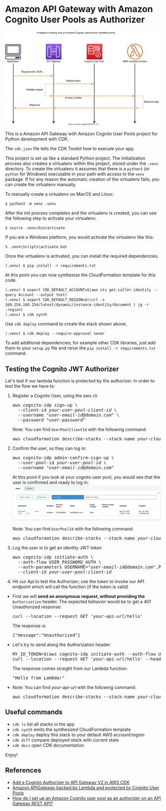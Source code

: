 
# Amazon API Gateway with Amazon Cognito User Pools as Authorizer

![amazon-cognito-api-lambda](./amazon-cognito-api-lambda.svg)

This is a Amazon API Gateway with Amazon Cognito User Pools project for Python development with CDK.

The `cdk.json` file tells the CDK Toolkit how to execute your app.

This project is set up like a standard Python project.  The initialization
process also creates a virtualenv within this project, stored under the `.venv`
directory.  To create the virtualenv it assumes that there is a `python3`
(or `python` for Windows) executable in your path with access to the `venv`
package. If for any reason the automatic creation of the virtualenv fails,
you can create the virtualenv manually.

To manually create a virtualenv on MacOS and Linux:

```
$ python3 -m venv .venv
```

After the init process completes and the virtualenv is created, you can use the following
step to activate your virtualenv.

```
$ source .venv/bin/activate
```

If you are a Windows platform, you would activate the virtualenv like this:

```
% .venv\Scripts\activate.bat
```

Once the virtualenv is activated, you can install the required dependencies.

```
(.venv) $ pip install -r requirements.txt
```

At this point you can now synthesize the CloudFormation template for this code.

```
(.venv) $ export CDK_DEFAULT_ACCOUNT=$(aws sts get-caller-identity --query Account --output text)
(.venv) $ export CDK_DEFAULT_REGION=$(curl -s 169.254.169.254/latest/dynamic/instance-identity/document | jq -r .region)
(.venv) $ cdk synth
```

Use `cdk deploy` command to create the stack shown above,

```
(.venv) $ cdk deploy --require-approval never
```

To add additional dependencies, for example other CDK libraries, just add
them to your `setup.py` file and rerun the `pip install -r requirements.txt`
command.

## Testing the Cognito JWT Authorizer

Let's test if our lambda function is protected by the authorizer.
In order to test the flow we have to:

1. Register a Cognito User, using the aws cli
   <pre>
   aws cognito-idp sign-up \
     --client-id <i>your-user-pool-client-id</i> \
     --username "<i>user-email-id@domain.com</i>" \
     --password "<i>user-password</i>"
   </pre>
   Note: You can find `UserPoolClientId` with the following command:
   <pre>
   aws cloudformation describe-stacks --stack-name <i>your-cloudformation-stack-name</i> | jq -r '.Stacks[0].Outputs | map(select(.OutputKey == "UserPoolClientId")) | .[0].OutputValue'
   </pre>

2. Confirm the user, so they can log in:
   <pre>
   aws cognito-idp admin-confirm-sign-up \
     --user-pool-id <i>your-user-pool-id</i> \
     --username "<i>user-email-id@domain.com</i>"
   </pre>
   At this point if you look at your cognito user pool, you would see that the user is confirmed and ready to log in:
   ![amazon-cognito-user-pool-users](./resources/amazon-cognito-user-pool-users.png)

   Note: You can find `UserPoolId` with the following command:
   <pre>
   aws cloudformation describe-stacks --stack-name <i>your-cloudformation-stack-name</i> | jq -r '.Stacks[0].Outputs | map(select(.OutputKey == "UserPoolId")) | .[0].OutputValue'
   </pre>

3. Log the user in to get an identity JWT token
   <pre>
   aws cognito-idp initiate-auth \
     --auth-flow USER_PASSWORD_AUTH \
     --auth-parameters USERNAME="<i>user-email-id@domain.com</i>",PASSWORD="<i>user-password</i>" \
     --client-id <i>your-user-pool-client-id</i>
   </pre>

4. Hit our Api to test the Authorizer; use the token to invoke our API endpoint which will call the function (if the token is valid) <br/>
 * First we will **send an anonymous request, without providing the** `Authorization` header. The expected behavior would be to get a 401 Unauthorized response:
   <pre>
   curl --location --request GET '<i>your-api-url</i>/hello'
   </pre>
   The response is:
   <pre>
   {"message":"Unauthorized"}
   </pre>

  * Let's try to send along the Authorization header:
    <pre>
    MY_ID_TOKEN=$(aws cognito-idp initiate-auth --auth-flow USER_PASSWORD_AUTH --auth-parameters USERNAME="<i>user-email-id@domain.com</i>",PASSWORD="<i>user-password</i>" --client-id <i>your-user-pool-client-id</i> | jq -r '.AuthenticationResult.IdToken')
    curl --location --request GET '<i>your-api-url</i>/hello' --header "Authorization: ${MY_ID_TOKEN}"
    </pre>
    The response comes straight from our Lambda function:
    <pre>
    "Hello from Lambda!"
    </pre>

  * Note: You can find <i>your-api-url</i> with the following command:
    <pre>
    aws cloudformation describe-stacks --stack-name <i>your-cloudformation-stack-name</i> | jq -r '.Stacks[0].Outputs | map(select(.ExportName == "ApiGatewayRestApiEndpoint")) | .[0].OutputValue'
    </pre>

## Useful commands

 * `cdk ls`          list all stacks in the app
 * `cdk synth`       emits the synthesized CloudFormation template
 * `cdk deploy`      deploy this stack to your default AWS account/region
 * `cdk diff`        compare deployed stack with current state
 * `cdk docs`        open CDK documentation

Enjoy!

## References

 * [Add a Cognito Authorizer to API Gateway V2 in AWS CDK](https://bobbyhadz.com/blog/aws-cdk-api-authorizer)
 * [Amazon APIGateway backed by Lambda and protected by Cognito User Pools](https://github.com/aws-samples/aws-cdk-examples/tree/master/typescript/cognito-api-lambda)
 * [How do I set up an Amazon Cognito user pool as an authorizer on an API Gateway REST API?](https://aws.amazon.com/premiumsupport/knowledge-center/api-gateway-cognito-user-pool-authorizer/)